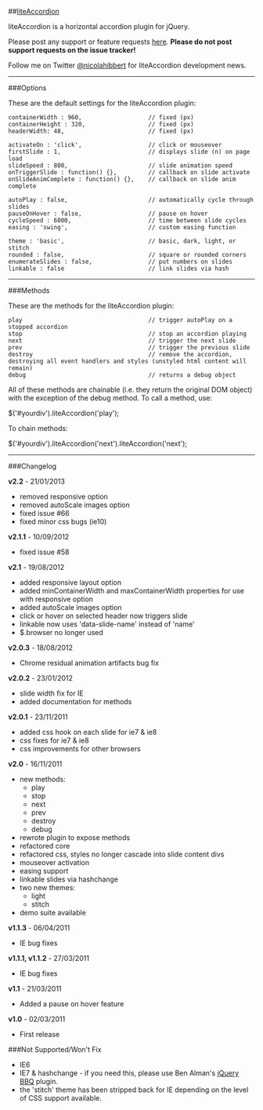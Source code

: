 ##[liteAccordion](http://nicolahibbert.com/demo/liteAccordion/)

liteAccordion is a horizontal accordion plugin for jQuery.

Please post any support or feature requests [here](http://nicolahibbert.com/liteaccordion-v2/).
**Please do not post support requests on the issue tracker!**

Follow me on Twitter [@nicolahibbert](http://twitter.com/nicolahibbert) for liteAccordion development news.

***
###Options

These are the default settings for the liteAccordion plugin:

    containerWidth : 960,                   // fixed (px)
    containerHeight : 320,                  // fixed (px)
    headerWidth: 48,                        // fixed (px)

    activateOn : 'click',                   // click or mouseover
    firstSlide : 1,                         // displays slide (n) on page load
    slideSpeed : 800,                       // slide animation speed
    onTriggerSlide : function() {},         // callback on slide activate
    onSlideAnimComplete : function() {},    // callback on slide anim complete

    autoPlay : false,                       // automatically cycle through slides
    pauseOnHover : false,                   // pause on hover
    cycleSpeed : 6000,                      // time between slide cycles
    easing : 'swing',                       // custom easing function

    theme : 'basic',                        // basic, dark, light, or stitch
    rounded : false,                        // square or rounded corners
    enumerateSlides : false,                // put numbers on slides
    linkable : false                        // link slides via hash

***
###Methods

These are the methods for the liteAccordion plugin:

	play									// trigger autoPlay on a stopped accordion
	stop									// stop an accordion playing
	next									// trigger the next slide
	prev									// trigger the previous slide
	destroy									// remove the accordion, destroying all event handlers and styles (unstyled html content will remain)
	debug									// returns a debug object

All of these methods are chainable (i.e. they return the original DOM object) with the exception of the debug method.  To call a method, use:

$('#yourdiv').liteAccordion('play');

To chain methods:

$('#yourdiv').liteAccordion('next').liteAccordion('next');

***
###Changelog

**v2.2** - 21/01/2013

 - removed responsive option
 - removed autoScale images option
 - fixed issue #66
 - fixed minor css bugs (ie10)

**v2.1.1** - 10/09/2012

- fixed issue #58

**v2.1** - 19/08/2012

- added responsive layout option
- added minContainerWidth and maxContainerWidth properties for use with responsive option
- added autoScale images option
- click or hover on selected header now triggers slide
- linkable now uses 'data-slide-name' instead of 'name'
- $.browser no longer used

**v2.0.3** - 18/08/2012

- Chrome residual animation artifacts bug fix

**v2.0.2** - 23/01/2012

- slide width fix for IE
- added documentation for methods

**v2.0.1** - 23/11/2011

- added css hook on each slide for ie7 & ie8
- css fixes for ie7 & ie8
- css improvements for other browsers

**v2.0** - 16/11/2011

- new methods:
    - play
    - stop
    - next
    - prev
    - destroy
    - debug
- rewrote plugin to expose methods
- refactored core
- refactored css, styles no longer cascade into slide content divs
- mouseover activation
- easing support
- linkable slides via hashchange
- two new themes:
    - light
    - stitch
- demo suite available

**v1.1.3** - 06/04/2011

- IE bug fixes

**v1.1.1, v1.1.2** - 27/03/2011

- IE bug fixes

**v1.1** - 21/03/2011

- Added a pause on hover feature

**v1.0** - 02/03/2011

- First release

###Not Supported/Won't Fix

- IE6
- IE7 & hashchange - if you need this, please use Ben Alman's [jQuery BBQ](http://benalman.com/projects/jquery-bbq-plugin/) plugin.
- the 'stitch' theme has been stripped back for IE depending on the level of CSS support available.

